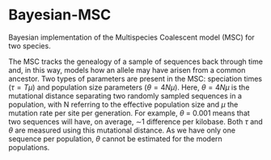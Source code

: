 # Bayesian-MSC

Bayesian implementation of the Multispecies Coalescent model (MSC) for two species.

The MSC tracks the genealogy of a sample of sequences back through time and, in this way, models how an allele may have arisen from a common ancestor. Two types of parameters are present in the MSC: speciation times ($\tau = T\mu$) and population size parameters ($\theta = 4N\mu$). Here, $\theta = 4N\mu$ is the mutational distance separating two randomly sampled sequences in a population, with N referring to the effective population size and $\mu$ the mutation rate per site per generation. For example, $\theta$ = 0.001 means that two sequences will have, on average, $\sim$1 difference per kilobase. Both $\tau$ and $\theta$ are measured using this mutational distance. As we have only one sequence per population, $\theta$ cannot be estimated for the modern populations.
